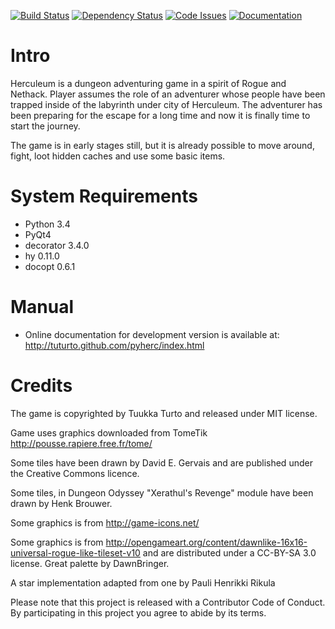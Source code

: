[![Build Status](https://travis-ci.org/tuturto/pyherc.svg)](https://travis-ci.org/tuturto/pyherc)
[![Dependency Status](https://gemnasium.com/tuturto/pyherc.svg)](https://gemnasium.com/tuturto/pyherc)
[![Code Issues](http://www.quantifiedcode.com/api/v1/project/f453e229d15a45ec98f90d9767b59ef1/badge.svg)](http://www.quantifiedcode.com/app/project/f453e229d15a45ec98f90d9767b59ef1)
[![Documentation](https://readthedocs.org/projects/pyherc/badge/?version=latest)](http://pyherc.readthedocs.org/en/stable/)

Intro
=====
Herculeum is a dungeon adventuring game in a spirit of Rogue and Nethack.
Player assumes the role of an adventurer whose people have been trapped inside
of the labyrinth under city of Herculeum. The adventurer has been preparing for
the escape for a long time and now it is finally time to start the journey.

The game is in early stages still, but it is already possible to move around,
fight, loot hidden caches and use some basic items.

System Requirements
===================
- Python 3.4
- PyQt4
- decorator 3.4.0
- hy 0.11.0
- docopt 0.6.1

Manual
======
- Online documentation for development version is available at:
  http://tuturto.github.com/pyherc/index.html

Credits
=======
The game is copyrighted by Tuukka Turto and released under MIT license.

Game uses graphics downloaded from TomeTik <http://pousse.rapiere.free.fr/tome/>

Some tiles have been drawn by David E. Gervais
and are published under the Creative Commons licence.

Some tiles, in Dungeon Odyssey "Xerathul's Revenge" module have been drawn
by Henk Brouwer.

Some graphics is from http://game-icons.net/

Some graphics is from http://opengameart.org/content/dawnlike-16x16-universal-rogue-like-tileset-v10
and are distributed under a CC-BY-SA 3.0 license. Great palette by DawnBringer.

A star implementation adapted from one by Pauli Henrikki Rikula

Please note that this project is released with a Contributor Code of Conduct. By participating in this project you agree to abide by its terms.
